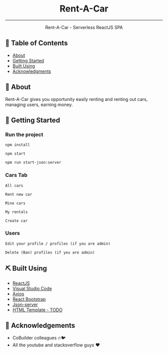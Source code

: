 

<h1 align="center">Rent-A-Car</h1>

---

<p align="center"> Rent-A-Car - Serverless ReactJS SPA
    <br> 
</p>

## 📝 Table of Contents
- [About](#about)
- [Getting Started](#getting_started)
- [Built Using](#built_using)
- [Acknowledgments](#acknowledgement)

## 🧐 About <a name = "about"></a>
Rent-A-Car gives you opportunity easily renting and renting out cars, managing users, earning money.

## 🏁 Getting Started <a name = "getting_started"></a>

### Run the project

```
npm install
```
```
npm start
```
```
npm run start-json:server
```
### Cars Tab

```
All cars
```
 
```
Rent new car
```

```
Mine cars
```

```
My rentals
```

```
Create car
```

### Users

```
Edit your profile / profiles (if you are admin)
```

```
Delete (Ban) profiles (if you are admin)
```


## ⛏️ Built Using <a name = "built_using"></a>
* [ReactJS](https://github.com/facebook/react)
* [Visual Studio Code](https://github.com/microsoft/vscode)
* [Axios](https://github.com/axios/axios)
* [React Bootstrap](https://react-bootstrap.github.io/)
* [Json-server](https://github.com/typicode/json-server)
* [HTML Template - TODO](https://colorlib.com/wp/templates/)



## 🎉 Acknowledgements <a name = "acknowledgement"></a>
- CoBuilder colleagues 🔥🐦
- All the youtube and stackoverflow guys ❤️
